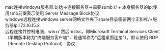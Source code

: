 mac连接windows服务器:访达->连接服务器->需要sumb:// + 本身服务器的ip;使用smb前缀表示使用 Server Message Block协议<br>
windows远程连接windows server网络文件夹下share目录需要两个正斜杠/+服务器Ip:172.16.15.2<br>
远程连接并控制电脑，win+r 然后mstsc，即Microsoft Terminal Services Client（早期版本称为“终端服务客户端”，现通常称为“远程桌面连接”）。默认使用 RDP（Remote Desktop Protocol） 协议<br>
<br>
<br>
<br>
<br>
<br>
<br>
<br>

